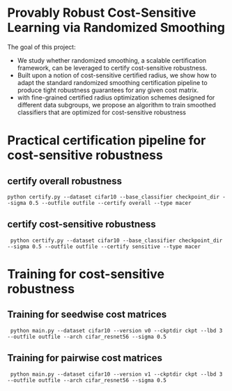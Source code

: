 # Provably Robust Cost-Sensitive Learning via Randomized Smoothing
  The goal of this project:
  - We study whether randomized smoothing, a scalable certification framework, can be leveraged to certify cost-sensitive robustness.
  - Built upon a notion of cost-sensitive certified radius, we show how to adapt the standard randomized smoothing certification pipeline to produce tight robustness guarantees for any given cost matrix.
  - with fine-grained certified radius optimization schemes designed for different data subgroups, we propose an algorithm to train smoothed classifiers that are optimized for cost-sensitive robustness

# Practical certification pipeline for cost-sensitive robustness

## certify overall robustness
`python certify.py --dataset cifar10 --base_classifier checkpoint_dir --sigma 0.5 --outfile outfile --certify overall --type macer`

## certify cost-sensitive robustness
` python certify.py --dataset cifar10 --base_classifier checkpoint_dir --sigma 0.5 --outfile outfile --certify sensitive --type macer`

# Training for cost-sensitive robustness

## Training for seedwise cost matrices
` python main.py --dataset cifar10 --version v0 --ckptdir ckpt --lbd 3 --outfile outfile --arch cifar_resnet56 --sigma 0.5`

## Training for pairwise cost matrices
` python main.py --dataset cifar10 --version v1 --ckptdir ckpt --lbd 3 --outfile outfile --arch cifar_resnet56 --sigma 0.5`


